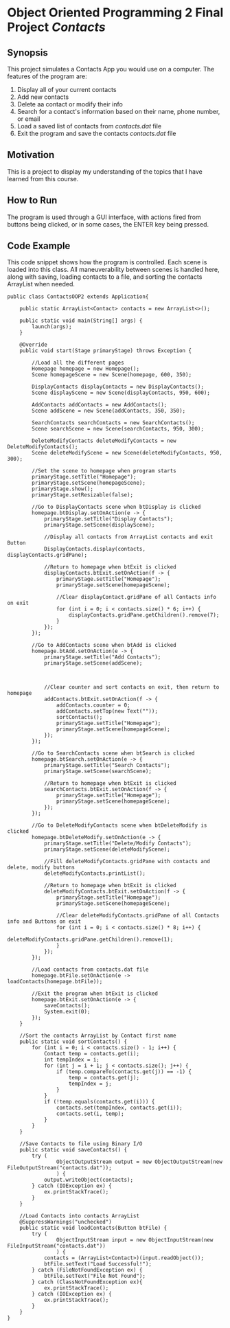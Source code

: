 # Object Oriented Programming 2 Final Project *Contacts*

## Synopsis
This project simulates a Contacts App you would use on a computer.
The features of the program are:
1. Display all of your current contacts
2. Add new contacts
3. Delete aa contact or modify their info
5. Search for a contact's information based on their name, phone number, or email
6. Load a saved list of contacts from *contacts.dat* file
7. Exit the program and save the contacts *contacts.dat* file

## Motivation
This is a project to display my understanding of the topics that I have learned from this course.

## How to Run
The program is used through a GUI interface, with actions fired from buttons being clicked, or in some cases, the ENTER key being pressed.

## Code Example
This code snippet shows how the program is controlled. Each scene is loaded into this class. All maneuverability between scenes is handled here, along with saving, loading contacts to a file, and sorting the contacts ArrayList when needed.
```
public class ContactsOOP2 extends Application{
	
	public static ArrayList<Contact> contacts = new ArrayList<>();

	public static void main(String[] args) {
		launch(args);
	}

	@Override
	public void start(Stage primaryStage) throws Exception {
		
		//Load all the different pages
		Homepage homepage = new Homepage();
		Scene homepageScene = new Scene(homepage, 600, 350);
		
		DisplayContacts displayContacts = new DisplayContacts();
		Scene displayScene = new Scene(displayContacts, 950, 600);
		
		AddContacts addContacts = new AddContacts();
		Scene addScene = new Scene(addContacts, 350, 350);
		
		SearchContacts searchContacts = new SearchContacts();
		Scene searchScene = new Scene(searchContacts, 950, 300);
		
		DeleteModifyContacts deleteModifyContacts = new DeleteModifyContacts();
		Scene deleteModifyScene = new Scene(deleteModifyContacts, 950, 300);
		
		//Set the scene to homepage when program starts
		primaryStage.setTitle("Homepage");
		primaryStage.setScene(homepageScene);
		primaryStage.show();
		primaryStage.setResizable(false);
		
		//Go to DisplayContacts scene when btDisplay is clicked
		homepage.btDisplay.setOnAction(e -> {
			primaryStage.setTitle("Display Contacts");
			primaryStage.setScene(displayScene);
			
			//Display all contacts from ArrayList contacts and exit Button
			DisplayContacts.display(contacts, displayContacts.gridPane);
			
			//Return to homepage when btExit is clicked
			displayContacts.btExit.setOnAction(f -> {
				primaryStage.setTitle("Homepage");
				primaryStage.setScene(homepageScene);
				
				//Clear displayContact.gridPane of all Contacts info on exit
				for (int i = 0; i < contacts.size() * 6; i++) {
					displayContacts.gridPane.getChildren().remove(7);
				}
			});
		});
		
		//Go to AddContacts scene when btAdd is clicked
		homepage.btAdd.setOnAction(e -> {
			primaryStage.setTitle("Add Contacts");
			primaryStage.setScene(addScene);
			
			
			
			//Clear counter and sort contacts on exit, then return to homepage
			addContacts.btExit.setOnAction(f -> {
				addContacts.counter = 0;
				addContacts.setTop(new Text(""));
				sortContacts();
				primaryStage.setTitle("Homepage");
				primaryStage.setScene(homepageScene);
			});
		});
		
		//Go to SearchContacts scene when btSearch is clicked
		homepage.btSearch.setOnAction(e -> {
			primaryStage.setTitle("Search Contacts");
			primaryStage.setScene(searchScene);
			
			//Return to homepage when btExit is clicked
			searchContacts.btExit.setOnAction(f -> {
				primaryStage.setTitle("Homepage");
				primaryStage.setScene(homepageScene);
			});
		});
		
		//Go to DeleteModifyContacts scene when btDeleteModify is clicked
		homepage.btDeleteModify.setOnAction(e -> {
			primaryStage.setTitle("Delete/Modify Contacts");
			primaryStage.setScene(deleteModifyScene);
			
			//Fill deleteModifyContacts.gridPane with contacts and delete, modify buttons
			deleteModifyContacts.printList();
		
			//Return to homepage when btExit is clicked
			deleteModifyContacts.btExit.setOnAction(f -> {
				primaryStage.setTitle("Homepage");
				primaryStage.setScene(homepageScene);
				
				//Clear deleteModifyContacts.gridPane of all Contacts info and Buttons on exit
				for (int i = 0; i < contacts.size() * 8; i++) {
					deleteModifyContacts.gridPane.getChildren().remove(1);
				}
			});
		});
		
		//Load contacts from contacts.dat file
		homepage.btFile.setOnAction(e -> loadContacts(homepage.btFile));
		
		//Exit the program when btExit is clicked
		homepage.btExit.setOnAction(e -> {
			saveContacts();
			System.exit(0);
		});
	}
	
	//Sort the contacts ArrayList by Contact first name
	public static void sortContacts() {
		for (int i = 0; i < contacts.size() - 1; i++) {
			Contact temp = contacts.get(i);
			int tempIndex = i;
			for (int j = i + 1; j < contacts.size(); j++) {
				if (temp.compareTo(contacts.get(j)) == -1) {
					temp = contacts.get(j);
					tempIndex = j;
				}
			}
			if (!temp.equals(contacts.get(i))) {
				contacts.set(tempIndex, contacts.get(i));
				contacts.set(i, temp);
			}
		}
	}

	//Save Contacts to file using Binary I/O
	public static void saveContacts() {
		try (
				ObjectOutputStream output = new ObjectOutputStream(new FileOutputStream("contacts.dat"));
				) {
			output.writeObject(contacts);
		} catch (IOException ex) {
			ex.printStackTrace();
		}
	}
	
	//Load Contacts into contacts ArrayList
	@SuppressWarnings("unchecked")
	public static void loadContacts(Button btFile) {
		try (
				ObjectInputStream input = new ObjectInputStream(new FileInputStream("contacts.dat"))
				) {
			contacts = (ArrayList<Contact>)(input.readObject());
			btFile.setText("Load Successful!");
		} catch (FileNotFoundException ex) {
			btFile.setText("File Not Found");
		} catch (ClassNotFoundException ex){
			ex.printStackTrace();
		} catch (IOException ex) {
			ex.printStackTrace();
		}
	}
}

```
